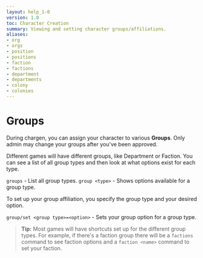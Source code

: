 ```yaml
---
layout: help_1-0
version: 1.0
toc: Character Creation
summary: Viewing and setting character groups/affiliations.
aliases:
- org
- orgs
- position
- positions
- faction
- factions
- department
- departments
- colony
- colonies
---
```

# Groups

During chargen, you can assign your character to various **Groups**.  Only admin may change your groups after you've been approved.

Different games will have different groups, like Department or Faction.  You can see a list of all group types and then look at what options exist for each type.

`groups` - List all group types.
`group <type>` - Shows options available for a group type.

To set up your group affiliation, you specify the group type and your desired option.

`group/set <group type>=<option>` - Sets your group option for a group type.

> **Tip:** Most games will have shortcuts set up for the different group types.  For example, if there's a faction group there will be a `factions` command to see faction options and a `faction <name>` command to set your faction.